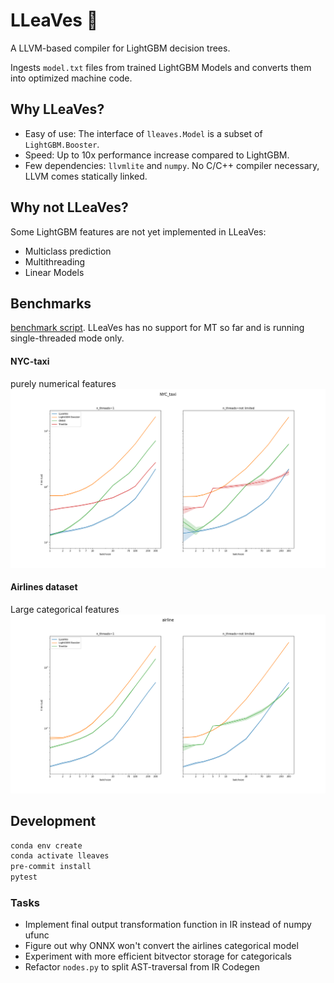 # LLeaVes 🐉
A LLVM-based compiler for LightGBM decision trees.

Ingests `model.txt` files from trained LightGBM Models and
converts them into optimized machine code.

## Why LLeaVes?
- Easy of use: The interface of `lleaves.Model` is a subset of `LightGBM.Booster`.
- Speed: Up to 10x performance increase compared to LightGBM.
- Few dependencies: `llvmlite` and `numpy`. No C/C++ compiler necessary, LLVM comes statically linked.
  
## Why not LLeaVes?
Some LightGBM features are not yet implemented in LLeaVes:
- Multiclass prediction
- Multithreading
- Linear Models

## Benchmarks
[benchmark script](benchmarks/simple_timeit.py).
LLeaVes has no support for MT so far and is running single-threaded mode only.
#### NYC-taxi
purely numerical features
![img](benchmarks/NYC_taxi.png)
#### Airlines dataset
Large categorical features
![img](benchmarks/airline.png)

## Development
```bash
conda env create
conda activate lleaves
pre-commit install
pytest
```

### Tasks
- Implement final output transformation function in IR instead of numpy ufunc
- Figure out why ONNX won't convert the airlines categorical model
- Experiment with more efficient bitvector storage for categoricals
- Refactor `nodes.py` to split AST-traversal from IR Codegen
